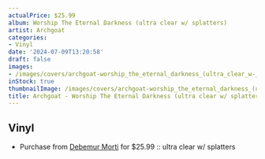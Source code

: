 ```yaml
---
actualPrice: $25.99
album: Worship The Eternal Darkness (ultra clear w/ splatters)
artist: Archgoat
categories:
- Vinyl
date: '2024-07-09T13:20:58'
draft: false
images:
- /images/covers/archgoat-worship_the_eternal_darkness_(ultra_clear_w-_splatters).png
inStock: true
thumbnailImage: /images/covers/archgoat-worship_the_eternal_darkness_(ultra_clear_w-_splatters)-thumb.png
title: Archgoat - Worship The Eternal Darkness (ultra clear w/ splatters)
---
```


## Vinyl
* Purchase from [Debemur Morti](https://debemurmorti.aisamerch.com/item/113508) for $25.99 :: ultra clear w/ splatters
